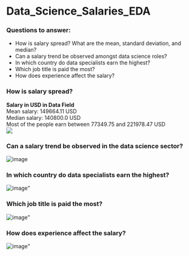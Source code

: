 # Data_Science_Salaries_EDA
### Questions to answer:
<ul>
<li>How is salary spread? What are the mean, standard deviation, and median?</li>
<li>Can a salary trend be observed amongst data science roles?</li>
<li>In which country do data specialists earn the highest?</li>
<li>Which job title is paid the most?</li>
<li>How does experience affect the salary?</li>
</ul>

### How is salary spread? 
 **Salary in USD in Data Field**<br>
 Mean salary: 149664.11 USD<br>
 Median salary: 140800.0 USD<br>
 Most of the people earn between 77349.75 and 221978.47 USD<br>
 <img src="https://www.kaggleusercontent.com/kf/176209112/eyJhbGciOiJkaXIiLCJlbmMiOiJBMTI4Q0JDLUhTMjU2In0..4A1Pc90AOKPsr5_Qso-Vbg.5YBoR0IE6q2fbMjDC6JGghWmroZk1oNUt8t5uebIOi-jzLB1GQcP4a7s6tloSxGiqoVm8fe-KaLgvqwCoXABmJDXMagXAqGL6hOvLKB4BLeQWrExsPRLPyYa_p9-X-mMynwN7H2J5rZPWjCK4eYfGG0uL2G6Zlw57GGWRhkDvfKj9L347BDdDuZZIMyPMxc2gU3mWrsFdRAB0rZgyd4FqyjkeR6_g3kWA6ifn-YtyoJsyFnCeV2QWT0TvR4H6mTx-H5kt9AvCdHRrgWavnTjwiVrSRMzM4cbSfA8RyqInXamFdrF117B0-Miuh1XI3T7INyPFEzcqXCu4aM7r6Sq1munhfJUxGTAgm2f644M6tdFX9sUTx6kkqUkECsiAduNLG2ZHjg2FTQRBL8vkQZ8jyHhUSS_vo8ijjCOsYxUjB0KIoei4Y5h_kHo6Dx5Gnwpw9iTsGHtxy74zGYtKtF7ZE1PQeEcbsRh8aelGGXNEt3xpssb046lJKBZmZ7AKTeMbgsD5t9AYEMrNRO3SpRNufTxeE5irDydzh3atw0OsqfMofPwBcdNuo1Jx0ALaT48jfIyH2lY8q4-UtqOI6s_XyhsaE4e1LFHBK34dM0DPSLN4b_kJlBYYmAHUGkGCiBX2611EMrdIZhb7jtcGzWE5A.QQqK_3NGV4pKWVVubra-3Q/__results___files/__results___19_2.png">

 ### Can a salary trend be observed in the data science sector?
 ![image](https://github.com/Marcin-The-Pythonist/Data_Science_Salaries_EDA/assets/119814659/2da6fc56-2b5f-41f8-b4e1-b8d42cc7bd1d)

 ### In which country do data specialists earn the highest?
 ![image](https://github.com/Marcin-The-Pythonist/Data_Science_Salaries_EDA/assets/119814659/c6296728-5676-413c-81a0-505f6a25df24)"

 ### Which job title is paid the most?
![image](https://github.com/Marcin-The-Pythonist/Data_Science_Salaries_EDA/assets/119814659/07c67693-4cb9-4bda-8fdc-a20470b5588c)"

 ### How does experience affect the salary?
![image](https://github.com/Marcin-The-Pythonist/Data_Science_Salaries_EDA/assets/119814659/3b347d5a-c623-48a5-9743-52de722dc6b8)"
 
